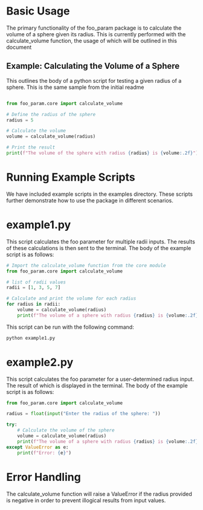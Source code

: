 # Basic Usage

The primary functionality of the foo_param package is to calculate the volume of a sphere given its radius. This is currently performed with the calculate_volume function, the usage of which will be outlined in this document

## Example: Calculating the Volume of a Sphere
This outlines the body of a python script for testing a given radius of a sphere. This is the same sample from the initial readme
```py

from foo_param.core import calculate_volume

# Define the radius of the sphere
radius = 5

# Calculate the volume
volume = calculate_volume(radius)

# Print the result
print(f"The volume of the sphere with radius {radius} is {volume:.2f}")

```

# Running Example Scripts

We have included example scripts in the examples directory. These scripts further demonstrate how to use the package in different scenarios.

# example1.py

This script calculates the foo parameter for multiple radii inputs. The results of these calculations is then sent to the terminal. The body of the example script is as follows:

```py
# Import the calculate_volume function from the core module
from foo_param.core import calculate_volume

# list of radii values
radii = [1, 3, 5, 7]

# Calculate and print the volume for each radius
for radius in radii:
    volume = calculate_volume(radius)
    print(f"The volume of a sphere with radius {radius} is {volume:.2f}")
```

This script can be run with the following command:

```sh
python example1.py
```

# example2.py
This script calculates the foo parameter for a user-determined radius input. The result of which is displayed in the terminal. The body of the example script is as follows:

```py
from foo_param.core import calculate_volume

radius = float(input("Enter the radius of the sphere: "))

try:
    # Calculate the volume of the sphere
    volume = calculate_volume(radius)
    print(f"The volume of a sphere with radius {radius} is {volume:.2f}")
except ValueError as e:
    print(f"Error: {e}")
```
# Error Handling

The calculate_volume function will raise a ValueError if the radius provided is negative in order to prevent illogical results from input values.